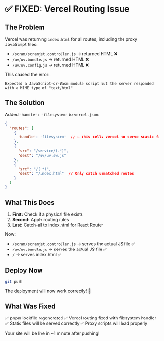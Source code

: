 # ✅ FIXED: Vercel Routing Issue

## The Problem

Vercel was returning `index.html` for all routes, including the proxy JavaScript files:
- `/scram/scramjet.controller.js` → returned HTML ❌
- `/uv/uv.bundle.js` → returned HTML ❌
- `/uv/uv.config.js` → returned HTML ❌

This caused the error:
```
Expected a JavaScript-or-Wasm module script but the server responded 
with a MIME type of "text/html"
```

## The Solution

Added `"handle": "filesystem"` to `vercel.json`:

```json
{
  "routes": [
    {
      "handle": "filesystem"  // ← This tells Vercel to serve static files first
    },
    {
      "src": "/service/(.*)",
      "dest": "/uv/uv.sw.js"
    },
    {
      "src": "/(.*)",
      "dest": "/index.html"  // Only catch unmatched routes
    }
  ]
}
```

## What This Does

1. **First:** Check if a physical file exists
2. **Second:** Apply routing rules
3. **Last:** Catch-all to index.html for React Router

Now:
- `/scram/scramjet.controller.js` → serves the actual JS file ✅
- `/uv/uv.bundle.js` → serves the actual JS file ✅
- `/` → serves index.html ✅

## Deploy Now

```bash
git push
```

The deployment will now work correctly! 🚀

## What Was Fixed

✅ pnpm lockfile regenerated
✅ Vercel routing fixed with filesystem handler
✅ Static files will be served correctly
✅ Proxy scripts will load properly

Your site will be live in ~1 minute after pushing!

